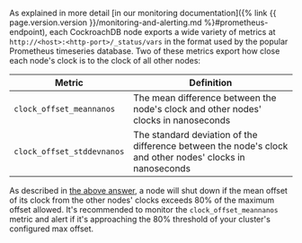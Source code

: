 As explained in more detail [in our monitoring documentation]({% link {{ page.version.version }}/monitoring-and-alerting.md %}#prometheus-endpoint), each CockroachDB node exports a wide variety of metrics at `http://<host>:<http-port>/_status/vars` in the format used by the popular Prometheus timeseries database. Two of these metrics export how close each node's clock is to the clock of all other nodes:

Metric | Definition
-------|-----------
`clock_offset_meannanos` | The mean difference between the node's clock and other nodes' clocks in nanoseconds
`clock_offset_stddevnanos` | The standard deviation of the difference between the node's clock and other nodes' clocks in nanoseconds

As described in [the above answer](#what-happens-when-node-clocks-are-not-properly-synchronized), a node will shut down if the mean offset of its clock from the other nodes' clocks exceeds 80% of the maximum offset allowed. It's recommended to monitor the `clock_offset_meannanos` metric and alert if it's approaching the 80% threshold of your cluster's configured max offset.
